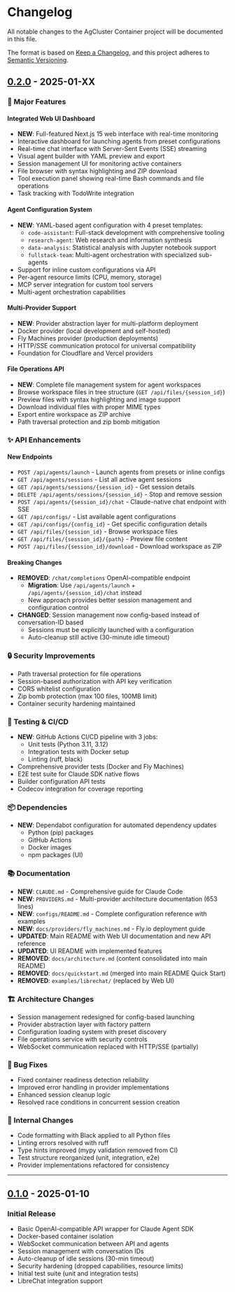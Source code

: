 # Changelog

All notable changes to the AgCluster Container project will be documented in this file.

The format is based on [Keep a Changelog](https://keepachangelog.com/en/1.0.0/),
and this project adheres to [Semantic Versioning](https://semver.org/spec/v2.0.0.html).

## [0.2.0] - 2025-01-XX

### 🎉 Major Features

#### Integrated Web UI Dashboard
- **NEW**: Full-featured Next.js 15 web interface with real-time monitoring
- Interactive dashboard for launching agents from preset configurations
- Real-time chat interface with Server-Sent Events (SSE) streaming
- Visual agent builder with YAML preview and export
- Session management UI for monitoring active containers
- File browser with syntax highlighting and ZIP download
- Tool execution panel showing real-time Bash commands and file operations
- Task tracking with TodoWrite integration

#### Agent Configuration System
- **NEW**: YAML-based agent configuration with 4 preset templates:
  - `code-assistant`: Full-stack development with comprehensive tooling
  - `research-agent`: Web research and information synthesis
  - `data-analysis`: Statistical analysis with Jupyter notebook support
  - `fullstack-team`: Multi-agent orchestration with specialized sub-agents
- Support for inline custom configurations via API
- Per-agent resource limits (CPU, memory, storage)
- MCP server integration for custom tool servers
- Multi-agent orchestration capabilities

#### Multi-Provider Support
- **NEW**: Provider abstraction layer for multi-platform deployment
- Docker provider (local development and self-hosted)
- Fly Machines provider (production deployments)
- HTTP/SSE communication protocol for universal compatibility
- Foundation for Cloudflare and Vercel providers

#### File Operations API
- **NEW**: Complete file management system for agent workspaces
- Browse workspace files in tree structure (`GET /api/files/{session_id}`)
- Preview files with syntax highlighting and image support
- Download individual files with proper MIME types
- Export entire workspace as ZIP archive
- Path traversal protection and zip bomb mitigation

### ✨ API Enhancements

#### New Endpoints
- `POST /api/agents/launch` - Launch agents from presets or inline configs
- `GET /api/agents/sessions` - List all active agent sessions
- `GET /api/agents/sessions/{session_id}` - Get session details
- `DELETE /api/agents/sessions/{session_id}` - Stop and remove session
- `POST /api/agents/{session_id}/chat` - Claude-native chat endpoint with SSE
- `GET /api/configs/` - List available agent configurations
- `GET /api/configs/{config_id}` - Get specific configuration details
- `GET /api/files/{session_id}` - Browse workspace files
- `GET /api/files/{session_id}/{path}` - Preview file content
- `POST /api/files/{session_id}/download` - Download workspace as ZIP

#### Breaking Changes
- **REMOVED**: `/chat/completions` OpenAI-compatible endpoint
  - **Migration**: Use `/api/agents/launch` + `/api/agents/{session_id}/chat` instead
  - New approach provides better session management and configuration control
- **CHANGED**: Session management now config-based instead of conversation-ID based
  - Sessions must be explicitly launched with a configuration
  - Auto-cleanup still active (30-minute idle timeout)

### 🔒 Security Improvements
- Path traversal protection for file operations
- Session-based authorization with API key verification
- CORS whitelist configuration
- Zip bomb protection (max 100 files, 100MB limit)
- Container security hardening maintained

### 🧪 Testing & CI/CD
- **NEW**: GitHub Actions CI/CD pipeline with 3 jobs:
  - Unit tests (Python 3.11, 3.12)
  - Integration tests with Docker setup
  - Linting (ruff, black)
- Comprehensive provider tests (Docker and Fly Machines)
- E2E test suite for Claude SDK native flows
- Builder configuration API tests
- Codecov integration for coverage reporting

### 📦 Dependencies
- **NEW**: Dependabot configuration for automated dependency updates
  - Python (pip) packages
  - GitHub Actions
  - Docker images
  - npm packages (UI)

### 📚 Documentation
- **NEW**: `CLAUDE.md` - Comprehensive guide for Claude Code
- **NEW**: `PROVIDERS.md` - Multi-provider architecture documentation (653 lines)
- **NEW**: `configs/README.md` - Complete configuration reference with examples
- **NEW**: `docs/providers/fly_machines.md` - Fly.io deployment guide
- **UPDATED**: Main README with Web UI documentation and new API reference
- **UPDATED**: UI README with implemented features
- **REMOVED**: `docs/architecture.md` (content consolidated into main README)
- **REMOVED**: `docs/quickstart.md` (merged into main README Quick Start)
- **REMOVED**: `examples/librechat/` (replaced by Web UI)

### 🏗️ Architecture Changes
- Session management redesigned for config-based launching
- Provider abstraction layer with factory pattern
- Configuration loading system with preset discovery
- File operations service with security controls
- WebSocket communication replaced with HTTP/SSE (partially)

### 🐛 Bug Fixes
- Fixed container readiness detection reliability
- Improved error handling in provider implementations
- Enhanced session cleanup logic
- Resolved race conditions in concurrent session creation

### 🔧 Internal Changes
- Code formatting with Black applied to all Python files
- Linting errors resolved with ruff
- Type hints improved (mypy validation removed from CI)
- Test structure reorganized (unit, integration, e2e)
- Provider implementations refactored for consistency

---

## [0.1.0] - 2025-01-10

### Initial Release
- Basic OpenAI-compatible API wrapper for Claude Agent SDK
- Docker-based container isolation
- WebSocket communication between API and agents
- Session management with conversation IDs
- Auto-cleanup of idle sessions (30-min timeout)
- Security hardening (dropped capabilities, resource limits)
- Initial test suite (unit and integration tests)
- LibreChat integration support

[0.2.0]: https://github.com/whiteboardmonk/agcluster-container/compare/v0.1.0...v0.2.0
[0.1.0]: https://github.com/whiteboardmonk/agcluster-container/releases/tag/v0.1.0
